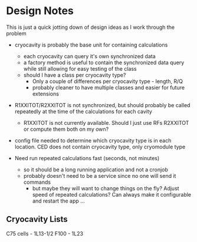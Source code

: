# Design Notes

This is just a quick jotting down of design ideas as I work through the problem

- cryocavity is probably the base unit for containing calculations
    - each cryocavity can query it's own synchronized data
    - a factory method is useful to contain the synchronized data query while still allowing for easy testing of the 
      class
    - should I have a class per cryocavity type?
      - Only a couple of differences per cryocavity type - length, R/Q
      - probably cleaner to have multiple classes and easier for future extensions 
      
- R1XXITOT/R2XXITOT is not synchronized, but should probably be called repeatedly at the time of the calculations for
  each cavity
  - R1XXITOT is not currently available.  Should I just use RFs R2XXITOT or compute them both on my own?
- config file needed to determine which cryocavity type is in each location.  CED does not contain cryocavity type, only
  cryomodule type
  
- Need run repeated calculations fast (seconds, not minutes)
  - so it should be a long running application and not a cronjob
  - probably doesn't need to be a service since no one will send it commands
    - but maybe they will want to change things on the fly?  Adjust speed of repeated calculations?  Can always make it
      configurable and restart the app ...


## Cryocavity Lists
C75 cells - 1L13-1/2
F100 - 1L23
